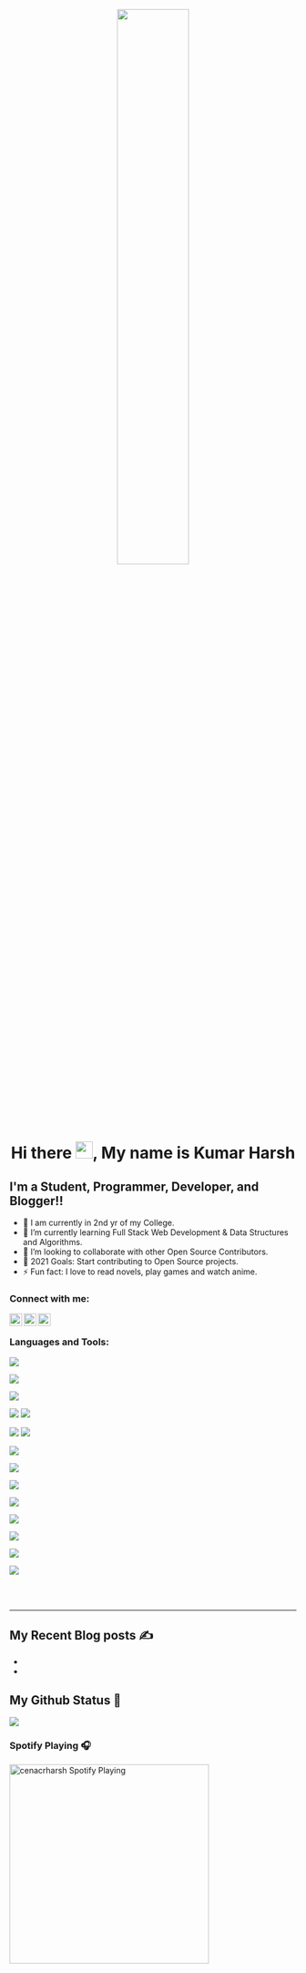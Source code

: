 <p align ="center" " margin-bottom="10px"><img  src="https://cdn.dribbble.com/users/68746/screenshots/1443011/homework_dribbble.gif" width ="50%"></p>
<p margin-bottom="10px"><h1 align="center" > Hi there <img src="https://raw.githubusercontent.com/MartinHeinz/MartinHeinz/master/wave.gif" width="30px">, My name is Kumar Harsh  </h1></p>
<p align="center" margin-top="10px" >

## I'm a Student, Programmer, Developer, and Blogger!!

- 🔭 I am currently in 2nd yr of my College.
- 🌱 I’m currently learning Full Stack Web Development & Data Structures and Algorithms.
- 👯 I’m looking to collaborate with other Open Source Contributors.
- 🥅 2021 Goals: Start contributing to Open Source projects.
- ⚡ Fun fact: I love to read novels, play games and watch anime.

### Connect with me:

[<img align="left" alt="harsh | Twitter" width="22px" src="https://cdn.jsdelivr.net/npm/simple-icons@v3/icons/twitter.svg" />][twitter]
[<img align="left" alt="harsh | LinkedIn" width="22px" src="https://cdn.jsdelivr.net/npm/simple-icons@v3/icons/linkedin.svg" />][linkedin]
[<img align="left" alt="harsh | Instagram" width="22px" src="https://cdn.jsdelivr.net/npm/simple-icons@v3/icons/instagram.svg" />][instagram]

<br />

### Languages and Tools:

![](https://img.shields.io/badge/HTML5-E34F26?style=for-the-badge&logo=html5&logoColor=white)                                                                                   
                                                                                                                              
![](https://img.shields.io/badge/CSS3-1572B6?style=for-the-badge&logo=css3&logoColor=white)
                                                                                                                              
![](https://img.shields.io/badge/JavaScript-F7DF1E?style=for-the-badge&logo=javascript&logoColor=black)
                                                                                                                              
![](https://img.shields.io/badge/React-20232A?style=for-the-badge&logo=react&logoColor=61DAFB)
![](https://img.shields.io/badge/Redux-593D88?style=for-the-badge&logo=redux&logoColor=white)
                                                                                                                              
![](https://img.shields.io/badge/Node.js-43853D?style=for-the-badge&logo=node.js&logoColor=white)
![](https://img.shields.io/badge/Express.js-404D59?style=for-the-badge)  
                                                                                                                              
![](https://img.shields.io/badge/MongoDB-4EA94B?style=for-the-badge&logo=mongodb&logoColor=white)                                                                                                                       
                                                                                                                              
![](https://img.shields.io/badge/Sass-CC6699?style=for-the-badge&logo=sass&logoColor=white)
                                                                                                                              
![](https://img.shields.io/badge/Markdown-000000?style=for-the-badge&logo=markdown&logoColor=white)
                                                                                                                              

                                                                                                                                       
![](https://img.shields.io/badge/Tailwind_CSS-38B2AC?style=for-the-badge&logo=tailwind-css&logoColor=white)
                                                                                                                              
![](https://img.shields.io/badge/Bootstrap-563D7C?style=for-the-badge&logo=bootstrap&logoColor=white)
                                                                                                                              
![](https://img.shields.io/badge/Material--UI-0081CB?style=for-the-badge&logo=material-ui&logoColor=white)
                                                                                                                              

                                                                                                                              
![](https://img.shields.io/badge/Netlify-00C7B7?style=for-the-badge&logo=netlify&logoColor=white)
                                                                                                                              

                                                                                                                              
![](https://img.shields.io/badge/Google_Cloud-4285F4?style=for-the-badge&logo=google-cloud&logoColor=white)
                                                                                                                              
<br />
<br />

---

## My Recent Blog posts ✍️

<!-- BLOG-POST-LIST:START -->
- []()
- []()                                                                                                                              
<!-- BLOG-POST-LIST:END -->

## My Github Status 🦸

![](https://github-readme-stats-cenacrharsh.vercel.app/api?username=cenacrharsh&show_icons=true&bg_color=45,fc00ff,00dbde&title_color=fff&text_color=fff)
                                                                                                                              
### Spotify Playing 🎧

[<img src="spotify-now-playing-cenacrharsh.vercel.app/api/spotify-playing" alt="cenacrharsh Spotify Playing" width="350" />](https://open.spotify.com/user/31evzgjsnmrdwqubdb4xhqze2oca)

[twitter]: https://twitter.com/cenacr007_harsh
[instagram]: https://www.instagram.com/lone_wolf_harsh22/
[linkedin]: https://www.linkedin.com/in/kumarharsh22/
